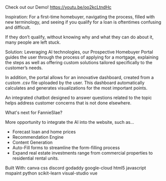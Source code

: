 Check out our Demo!
https://youtu.be/oo2kcLtndHc

Inspiration: 
For a first-time homebuyer, navigating the process, filled with new terminology, and seeing if you qualify for a loan is oftentimes confusing and difficult.

If they don’t qualify, without knowing why and what they can do about it, many people are left stuck.

Solution:
Leveraging AI technologies, our Prospective Homebuyer Portal guides the user through the process of applying for a mortgage, explaining the steps as well as offering custom solutions tailored specifically to the customer’s needs.

In addition, the portal allows for an innovative dashboard, created from a custom .csv file uploaded by the user. This dashboard automatically calculates and generates visualizations for the most important points.

An integrated chatbot designed to answer questions related to the topic helps address customer concerns that is not done elsewhere.

What's next for FannieSlae?

More opportunity to integrate the AI into the website, such as...
- Forecast loan and home prices
- Recommendation Engine
- Content Generation
- Auto-Fill forms to streamline the form-filling process
- Expand real estate investments range from commercial properties to residential rental units.

Built With:
canva
css
discord
godaddy
google-cloud
html5
javascript
mspaint
python
scikit-learn
visual-studio
vue
